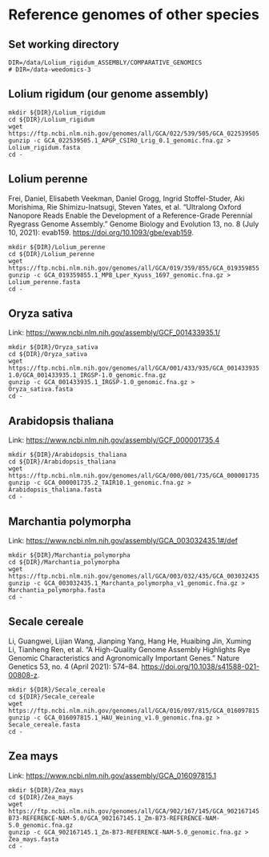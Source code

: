 # Reference genomes of other species

## Set working directory
```{sh}
DIR=/data/Lolium_rigidum_ASSEMBLY/COMPARATIVE_GENOMICS
# DIR=/data-weedomics-3
```

## Lolium rigidum (our genome assembly)
```{sh}
mkdir ${DIR}/Lolium_rigidum
cd ${DIR}/Lolium_rigidum
wget https://ftp.ncbi.nlm.nih.gov/genomes/all/GCA/022/539/505/GCA_022539505.1_APGP_CSIRO_Lrig_0.1/GCA_022539505.1_APGP_CSIRO_Lrig_0.1_genomic.fna.gz
gunzip -c GCA_022539505.1_APGP_CSIRO_Lrig_0.1_genomic.fna.gz > Lolium_rigidum.fasta
cd -
```

## Lolium perenne
Frei, Daniel, Elisabeth Veekman, Daniel Grogg, Ingrid Stoffel-Studer, Aki Morishima, Rie Shimizu-Inatsugi, Steven Yates, et al. “Ultralong Oxford Nanopore Reads Enable the Development of a Reference-Grade Perennial Ryegrass Genome Assembly.” Genome Biology and Evolution 13, no. 8 (July 10, 2021): evab159. https://doi.org/10.1093/gbe/evab159.

```{sh}
mkdir ${DIR}/Lolium_perenne
cd ${DIR}/Lolium_perenne    
wget https://ftp.ncbi.nlm.nih.gov/genomes/all/GCA/019/359/855/GCA_019359855.1_MPB_Lper_Kyuss_1697/GCA_019359855.1_MPB_Lper_Kyuss_1697_genomic.fna.gz
gunzip -c GCA_019359855.1_MPB_Lper_Kyuss_1697_genomic.fna.gz > Lolium_perenne.fasta
cd -
```

## Oryza sativa
Link: https://www.ncbi.nlm.nih.gov/assembly/GCF_001433935.1/

```{sh}
mkdir ${DIR}/Oryza_sativa
cd ${DIR}/Oryza_sativa  
wget https://ftp.ncbi.nlm.nih.gov/genomes/all/GCA/001/433/935/GCA_001433935.1_IRGSP-1.0/GCA_001433935.1_IRGSP-1.0_genomic.fna.gz
gunzip -c GCA_001433935.1_IRGSP-1.0_genomic.fna.gz > Oryza_sativa.fasta
cd -
```

## Arabidopsis thaliana
Link: https://www.ncbi.nlm.nih.gov/assembly/GCF_000001735.4

```{sh}
mkdir ${DIR}/Arabidopsis_thaliana
cd ${DIR}/Arabidopsis_thaliana
wget https://ftp.ncbi.nlm.nih.gov/genomes/all/GCA/000/001/735/GCA_000001735.2_TAIR10.1/GCA_000001735.2_TAIR10.1_genomic.fna.gz
gunzip -c GCA_000001735.2_TAIR10.1_genomic.fna.gz > Arabidopsis_thaliana.fasta
cd -
```

## Marchantia polymorpha
Link: https://www.ncbi.nlm.nih.gov/assembly/GCA_003032435.1#/def

```{sh}
mkdir ${DIR}/Marchantia_polymorpha
cd ${DIR}/Marchantia_polymorpha
wget https://ftp.ncbi.nlm.nih.gov/genomes/all/GCA/003/032/435/GCA_003032435.1_Marchanta_polymorpha_v1/GCA_003032435.1_Marchanta_polymorpha_v1_genomic.fna.gz
gunzip -c GCA_003032435.1_Marchanta_polymorpha_v1_genomic.fna.gz > Marchantia_polymorpha.fasta
cd -
```

## Secale cereale
Li, Guangwei, Lijian Wang, Jianping Yang, Hang He, Huaibing Jin, Xuming Li, Tianheng Ren, et al. “A High-Quality Genome Assembly Highlights Rye Genomic Characteristics and Agronomically Important Genes.” Nature Genetics 53, no. 4 (April 2021): 574–84. https://doi.org/10.1038/s41588-021-00808-z.

```{sh}
mkdir ${DIR}/Secale_cereale
cd ${DIR}/Secale_cereale
wget https://ftp.ncbi.nlm.nih.gov/genomes/all/GCA/016/097/815/GCA_016097815.1_HAU_Weining_v1.0/GCA_016097815.1_HAU_Weining_v1.0_genomic.fna.gz
gunzip -c GCA_016097815.1_HAU_Weining_v1.0_genomic.fna.gz > Secale_cereale.fasta
cd -
```

## Zea mays
Link: https://www.ncbi.nlm.nih.gov/assembly/GCA_016097815.1

```{sh}
mkdir ${DIR}/Zea_mays
cd ${DIR}/Zea_mays  
wget https://ftp.ncbi.nlm.nih.gov/genomes/all/GCA/902/167/145/GCA_902167145.1_Zm-B73-REFERENCE-NAM-5.0/GCA_902167145.1_Zm-B73-REFERENCE-NAM-5.0_genomic.fna.gz
gunzip -c GCA_902167145.1_Zm-B73-REFERENCE-NAM-5.0_genomic.fna.gz > Zea_mays.fasta
cd -
```
